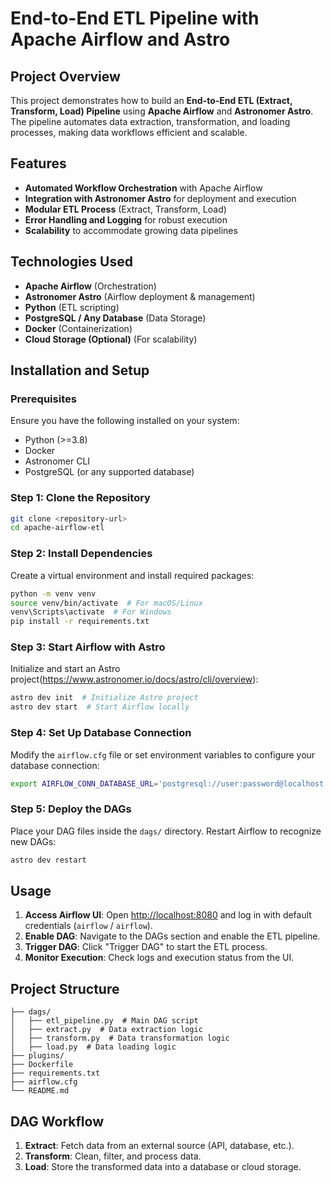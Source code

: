 # End-to-End ETL Pipeline with Apache Airflow and Astro

## Project Overview

This project demonstrates how to build an **End-to-End ETL (Extract, Transform, Load) Pipeline** using **Apache Airflow** and **Astronomer Astro**. The pipeline automates data extraction, transformation, and loading processes, making data workflows efficient and scalable.

## Features

- **Automated Workflow Orchestration** with Apache Airflow
- **Integration with Astronomer Astro** for deployment and execution
- **Modular ETL Process** (Extract, Transform, Load)
- **Error Handling and Logging** for robust execution
- **Scalability** to accommodate growing data pipelines

## Technologies Used

- **Apache Airflow** (Orchestration)
- **Astronomer Astro** (Airflow deployment & management)
- **Python** (ETL scripting)
- **PostgreSQL / Any Database** (Data Storage)
- **Docker** (Containerization)
- **Cloud Storage (Optional)** (For scalability)

## Installation and Setup

### Prerequisites

Ensure you have the following installed on your system:

- Python (>=3.8)
- Docker
- Astronomer CLI
- PostgreSQL (or any supported database)

### Step 1: Clone the Repository

```bash
git clone <repository-url>
cd apache-airflow-etl
```

### Step 2: Install Dependencies

Create a virtual environment and install required packages:

```bash
python -m venv venv
source venv/bin/activate  # For macOS/Linux
venv\Scripts\activate  # For Windows
pip install -r requirements.txt
```

### Step 3: Start Airflow with Astro

Initialize and start an Astro project(https://www.astronomer.io/docs/astro/cli/overview):

```bash
astro dev init  # Initialize Astro project
astro dev start  # Start Airflow locally
```

### Step 4: Set Up Database Connection

Modify the `airflow.cfg` file or set environment variables to configure your database connection:

```bash
export AIRFLOW_CONN_DATABASE_URL='postgresql://user:password@localhost:5432/mydatabase'
```

### Step 5: Deploy the DAGs

Place your DAG files inside the `dags/` directory. Restart Airflow to recognize new DAGs:

```bash
astro dev restart
```

## Usage

1. **Access Airflow UI**: Open [http://localhost:8080](http://localhost:8080) and log in with default credentials (`airflow` / `airflow`).
2. **Enable DAG**: Navigate to the DAGs section and enable the ETL pipeline.
3. **Trigger DAG**: Click "Trigger DAG" to start the ETL process.
4. **Monitor Execution**: Check logs and execution status from the UI.

## Project Structure

```
├── dags/
│   ├── etl_pipeline.py  # Main DAG script
│   ├── extract.py  # Data extraction logic
│   ├── transform.py  # Data transformation logic
│   ├── load.py  # Data loading logic
├── plugins/
├── Dockerfile
├── requirements.txt
├── airflow.cfg
└── README.md
```

## DAG Workflow

1. **Extract**: Fetch data from an external source (API, database, etc.).
2. **Transform**: Clean, filter, and process data.
3. **Load**: Store the transformed data into a database or cloud storage.

